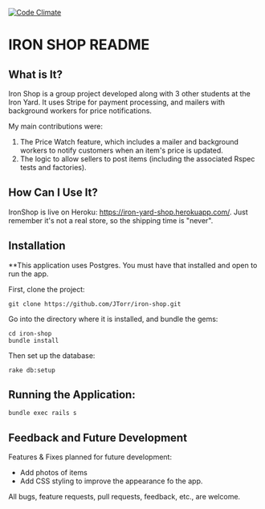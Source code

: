 [![Code Climate](https://codeclimate.com/github/JTorr/iron-shop/badges/gpa.svg)](https://codeclimate.com/github/JTorr/iron-shop)

IRON SHOP README
======

What is It?
---------------

Iron Shop is a group project developed along with 3 other students at the Iron Yard.
It uses Stripe for payment processing, and mailers with background workers for price notifications.

My main contributions were:

1. The Price Watch feature, which includes a mailer and background workers to notify customers when an item's price is updated.
2. The logic to allow sellers to post items (including the associated Rspec tests and factories).


How Can I Use It?
----------------

IronShop is live on Heroku: https://iron-yard-shop.herokuapp.com/.
Just remember it's not a real store, so the shipping time is "never".

Installation
----------------

**This application uses Postgres. You must have that installed and open to run the app.

First, clone the project:

```
git clone https://github.com/JTorr/iron-shop.git
```

Go into the directory where it is installed, and bundle the gems:

```
cd iron-shop
bundle install
```

Then set up the database:

```
rake db:setup
```

Running the Application:
----------------

```
bundle exec rails s
```


Feedback and Future Development
----

Features & Fixes planned for future development:

* Add photos of items
* Add CSS styling to improve the appearance fo the app.

All bugs, feature requests, pull requests, feedback, etc., are welcome.
